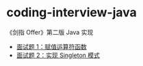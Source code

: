# coding-interview-java

《剑指 Offer》第二版 Java 实现

* [面试题 1：赋值运算符函数](https://github.com/andavid/coding-interview-java/tree/master/src/_01)
* [面试题 2：实现 Singleton 模式](https://github.com/andavid/coding-interview-java/tree/master/src/_02)